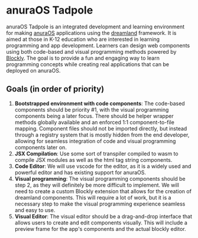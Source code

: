 # anuraOS Tadpole

anuraOS Tadpole is an integrated development and learning environment for making [anuraOS](https://anura.pro) applications using the [dreamland](https://dreamland.js.org) framework. It is aimed at those in K-12 education who are interested in learning programming and app development. Learners can design web components using both code-based and visual programming methods powered by [Blockly](https://developers.google.com/blockly). The goal is to provide a fun and engaging way to learn programming concepts while creating real applications that can be deployed on anuraOS.

## Goals (in order of priority)

1. **Bootstrapped environment with code components**: The code-based components should be priority #1, with the visual programming components being a later focus. There should be helper wrapper methods globally available and an enforced 1:1 component-to-file mapping. Component files should not be imported directly, but instead through a registry system that is mostly hidden from the end developer, allowing for seamless integration of code and visual programming components later on.
2. **JSX Compilation**: Use some sort of transpiler compiled to wasm to compile JSX modules as well as the html tag string components.
3. **Code Editor**: We will use vscode for the editor, as it is a widely used and powerful editor and has existing support for anuraOS.
4. **Visual programming**: The visual programming components should be step 2, as they will definitely be more difficult to implement. We will need to create a custom Blockly extension that allows for the creation of dreamland components. This will require a lot of work, but it is a necessary step to make the visual programming experience seamless and easy to use.
5. **Visual Editor**: The visual editor should be a drag-and-drop interface that allows users to create and edit components visually. This will include a preview frame for the app's components and the actual blockly editor.
